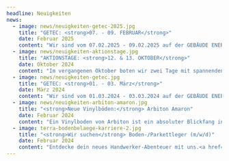 ```yaml
---
headline: Neuigkeiten
news:
  - image: news/neuigkeiten-getec-2025.jpg
    title: "GETEC: <strong>07. - 09. FEBRUAR</strong>"
    date: Februar 2025
    content: "Wir sind vom 07.02.2025 - 09.02.2025 auf der GEBÄUDE ENERGIE.TECHNIK (GETEC) in Freiburg. Besuchen Sie uns am Messestand: <strong class='c-headline-secondary-inline'>HALLE 2, STAND 2.7.02</strong>"
  - image: news/neuigkeiten-aktionstage.jpg
    title: "AKTIONSTAGE: <strong>12. & 13. OKTOBER</strong>"
    date: Oktober 2024
    content: "Im vergangenen Oktober boten wir zwei Tage mit spannenden Einblicken in die Themen <strong class='c-headline-secondary-inline'>Bodenbeläge</strong>, <strong class='c-headline-secondary-inline'>Fussbodenheizung</strong>, <strong class='c-headline-secondary-inline'>Energieberatung</strong> und <strong class='c-headline-secondary-inline'>Vaillant Wärmepumpen</strong>. Der Wärmenpumpen-Hersteller VAILLANT zeigt die neuesten Modelle, HEIZUNGSBAU SONNER beriet zu Fußbodenheizung und Wärmepumpen und ÜBERENERGIE informierte zu Fördermöglichkeiten und Energieeffizienz."
  - image: news/neuigkeiten-getec.jpg
    title: "GETEC: <strong>01. - 03. März</strong>"
    date: März 2024
    content: "Wir sind vom 01.03.2024 - 03.03.2024 auf der GEBÄUDE ENERGIE.TECHNIK (GETEC) in Freiburg. Besuchen Sie uns am Messestand: <strong class='c-headline-secondary-inline'>Halle 2, Stand 2.6.11</strong>"
  - image: news/neuigkeiten-arbiton-amaron.jpg
    title: "<strong>Neue Vinylböden:</strong> Arbiton Amaron"
    date: Februar 2024
    content: "Ein Vinylboden von Arbiton ist ein absoluter Blickfang in Ihrer Inneneinrichtung! Unsere Vinyl-Planken und Vinyl-Platten sind optisch nicht von Echtholz zu unterscheiden und begeistern im Gebrauch mit praktischen Eigenschaften wie von Fliesen. Wenn Sie bei uns Ihren Vinylboden kaufen, erhalten Sie also das Beste aus zwei Welten: aus der Welt der Holzböden und aus der Welt der Fliesenböden."
  - image: terra-bodenbelaege-karriere-2.jpg
    title: "<strong>Wir suchen</strong> Boden-/Parkettleger (m/w/d)"
    date: Februar 2024
    content: "Entdecke dein neues Handwerker-Abenteuer mit uns.<a href='mailto:cm@terra-boden.de' class='c-button c-button--primary'><div class='c-button__text'>Jetzt bewerben</div><span class='c-button__icon'><svg class='o-icon'><use xlink:href='#icon-arrow-right'></use></svg></span></a>"
---
```

